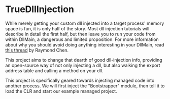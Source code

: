 # TrueDllInjection

While merely getting your custom dll injected into a target process' memory
space is fun, it is only half of the story. Most dll injection tutorials will
describe in detail the first half, but then leave you to run your code from
within DllMain, a dangerous and limited proposition. For more information about
why you should avoid doing anything interesting in your DllMain, read
[this thread](http://blogs.msdn.com/b/oldnewthing/archive/2004/01/27/63401.aspx)
by Raymond Chen.

This project aims to change that dearth of good dll-injection info, providing an
open-source way of not only injecting a dll, but also walking the export address
table and calling a method on your dll.

This project is specifically geared towards injecting managed code into another
process. We will first inject the "Bootstrapper" module, then tell it to load
the CLR and start our example managed project.
